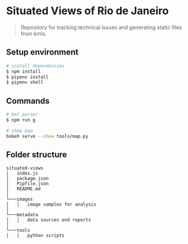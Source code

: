 # Situated Views of Rio de Janeiro

> Repository for tracking technical issues and generating static files from kmls.

## Setup environment

```bash
# install dependencies
$ npm install
$ pipenv install
$ pipenv shell
```

## Commands

```bash
# kml parser
$ npm run g

# show map
bokeh serve --show tools/map.py

```

## Folder structure

```
situated-views
│   index.js
│   package.json
│   Pipfile.json
│   README.md
│
└───images
│   │   image samples for analysis
│
└───metadata
│   │   data sources and reports
│
└───tools
│   │   python scripts
```
